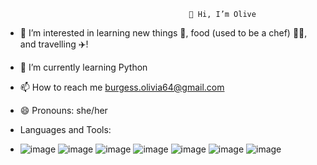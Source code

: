                                              👋 Hi, I’m Olive 

- 👀 I’m interested in learning new things 📖, food (used to be a chef) 👩‍🍳, and travelling ✈️!
- 🌱 I’m currently learning Python
- 📫 How to reach me burgess.olivia64@gmail.com
- 😄 Pronouns: she/her

- Languages and Tools:
- ![image](https://github.com/user-attachments/assets/286a39a6-cd6a-4579-a3d9-13088b73008e)  ![image](https://github.com/user-attachments/assets/fd117745-4d01-46c7-95df-5b6ffd03c0db)  ![image](https://github.com/user-attachments/assets/dd1be9ea-8edd-4b42-9fea-7aef54e44892)  ![image](https://github.com/user-attachments/assets/edf3cb5b-e1fb-4e71-856d-48ea26a26777)  ![image](https://github.com/user-attachments/assets/13fadc79-5852-494c-86bf-d34c1a38c2b6)  ![image](https://github.com/user-attachments/assets/62c4c302-7348-4724-b5d4-c950e372b410)  ![image](https://github.com/user-attachments/assets/168989dc-3172-4c05-ae33-cb30592dae33)


<!---
burgessolivia/burgessolivia is a ✨ special ✨ repository because its `README.md` (this file) appears on your GitHub profile.
You can click the Preview link to take a look at your changes.
--->
